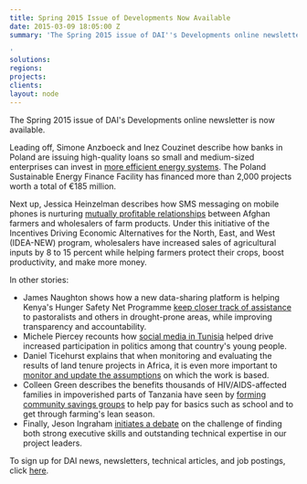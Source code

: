 ```yaml
---
title: Spring 2015 Issue of Developments Now Available
date: 2015-03-09 18:05:00 Z
summary: 'The Spring 2015 issue of DAI''s Developments online newsletter is now available.

'
solutions: 
regions: 
projects: 
clients: 
layout: node
---
```


The Spring 2015 issue of DAI's Developments online newsletter is now available.

Leading off, Simone Anzboeck and Inez Couzinet describe how banks in Poland are issuing high-quality loans so small and medium-sized enterprises can invest in [more efficient energy systems][1]. The Poland Sustainable Energy Finance Facility has financed more than 2,000 projects worth a total of €185 million.

Next up, Jessica Heinzelman describes how SMS messaging on mobile phones is nurturing [mutually profitable relationships][2] between Afghan farmers and wholesalers of farm products. Under this initiative of the Incentives Driving Economic Alternatives for the North, East, and West (IDEA-NEW) program, wholesalers have increased sales of agricultural inputs by 8 to 15 percent while helping farmers protect their crops, boost productivity, and make more money.

In other stories:

* James Naughton shows how a new data-sharing platform is helping Kenya's Hunger Safety Net Programme [keep closer track of assistance][3] to pastoralists and others in drought-prone areas, while improving transparency and accountability.
* Michele Piercey recounts how [social media in Tunisia][4] helped drive increased participation in politics among that country's young people.
* Daniel Ticehurst explains that when monitoring and evaluating the results of land tenure projects in Africa, it is even more important to [monitor and update the assumptions][5] on which the work is based.
* Colleen Green describes the benefits thousands of HIV/AIDS-affected families in impoverished parts of Tanzania have seen by [forming community savings groups][6] to help pay for basics such as school and to get through farming's lean season.
* Finally, Jeson Ingraham [initiates a debate][7] on the challenge of finding both strong executive skills and outstanding technical expertise in our project leaders.

To sign up for DAI news, newsletters, technical articles, and job postings, click [here][8].

[1]: http://dai-global-developments.com/articles/how-banks-can-help-businesses-in-developing-countries-to-greatly-reduce-their-energy-costs?utm_source=daidotcom
[2]: http://dai-global-developments.com/articles/getting-the-message-bonding-suppliers-and-farmers-via-sms?utm_source=daidotcom
[3]: http://dai-global-developments.com/articles/strengthening-kenyas-hunger-safety-net-through-better-data-transfe?utm_source=daidotcom
[4]: http://dai-global-developments.com/articles/sustaining-the-facebook-revolution-social-media-in-political-transition?utm_source=daidotcom
[5]: http://dai-global-developments.com/articles/monitoring-our-assumptions?utm_source=daidotcom
[6]: http://dai-global-developments.com/articles/community-savings-groups-in-tanzania-provide-locally-managed-safety-nets?utm_source=daidotcom
[7]: http://dai-global-developments.com/articles/the-phantom-team-leader?utm_source=daidotcom
[8]: /sign-up
